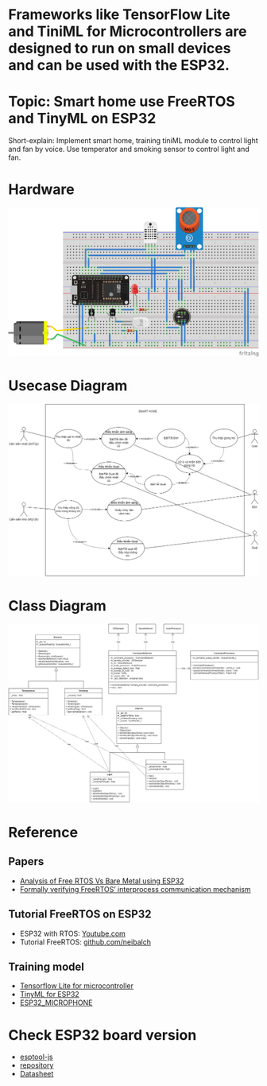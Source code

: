 # Frameworks like TensorFlow Lite and TiniML for Microcontrollers are designed to run on small devices and can be used with the ESP32.
# Topic: Smart home use FreeRTOS and TinyML on ESP32
Short-explain: Implement smart home, training tiniML module to control light and fan by voice. Use temperator and smoking sensor to control light and fan.
# Hardware
![](/methods/images/board-project_bb-v2.png)
# Usecase Diagram
![](/methods/images/Usecase-Diagram.png) 
# Class Diagram
![](/methods/images/Class-diagram.OVERVIEW.png) 
<!-- # Reports for this project
* [Reports](https://github.com/HODUCVU/Smat-Home-Using-RTOS-and-TinyML/tree/main/methods/reports) -->

# Reference
## Papers
* [Analysis of Free RTOS Vs Bare Metal using ESP32](https://www.iosrjournals.org/iosr-jeee/Papers/Vol16-Issue2/Series-1/E1602013968.pdf)
* [Formally verifying FreeRTOS’ interprocess communication mechanism](https://www.amazon.science/publications/formally-verifying-freertos-interprocess-communication-mechanism)
## Tutorial FreeRTOS on ESP32
* ESP32 with RTOS: [Youtube.com](https://www.youtube.com/watch?v=LLp9T3rgea8)
* Tutorial FreeRTOS: [github.com/neibalch](https://github.com/neilbalch/ESP32-FreeRTOS-Tutorial)
<!-- * Tutorial 2: [github.com/DiegoPaezA](https://github.com/DiegoPaezA/ESP32-freeRTOS?tab=readme-ov-file) -->
## Training model
* [Tensorflow Lite for microcontroller](https://github.com/eloquentarduino/EloquentTinyML.git)
* [TinyML for ESP32](https://github.com/HollowMan6/TinyML-ESP32.git)
* [ESP32\_MICROPHONE](https://github.com/0015/ThatProject/tree/master/ESP32_MICROPHONE)

# Check ESP32 board version
* [esptool-js](https://espressif.github.io/esptool-js/)
* [repository](https://github.com/espressif/esptool-js)
* [Datasheet](https://products.espressif.com/#/product-selector?names=&filter={%22Series%22:[%22ESP32%22]})
<!--
## Videos tutorial train ML on board:
### Video 1
* [Video tutorial train machine learning for Arduino board](https://www.youtube.com/watch?v=BzzqYNYOcWc&list=RDCMUCclJCqMDAkyVGsm5oFOTXIQ&start_radio=1)
* [Detail project in website](https://www.digikey.com/en/maker/projects/intro-to-tinyml-part-1-training-a-model-for-arduino-in-tensorflow/8f1fc8c0b83d417ab521c48864d2a8ec)
* [code colab](https://gist.github.com/ShawnHymel/79237fe6aee5a3653c497d879f746c0c)
### Video 2
* [Video tutorual train recognition speech  with Arduino](https://www.youtube.com/watch?v=fRSVQ4Fkwjc)
* [repo code](https://github.com/ShawnHymel/ei-keyword-spotting)
## Run platformio on terminal
* Build: 
  ```
   /mnt/c/Users/<name>/.platformio/penv/Scripts/platformio.exe run
  ```
* Upload:
  ```
  /mnt/c/Users/<name>/.platformio/penv/Scripts/platformio.exe run --target upload
  ```
* Monitor:
  ```
  /mnt/c/Users/<name>/.platformio/penv/Scripts/platformio.exe device monitor
  ```
-->
